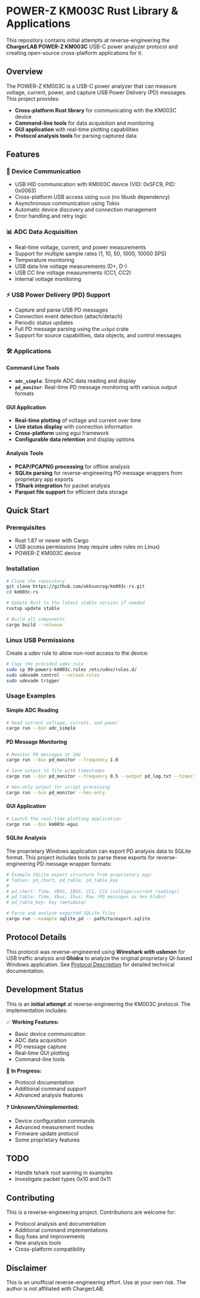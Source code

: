 # POWER-Z KM003C Rust Library & Applications

This repository contains initial attempts at reverse-engineering the **ChargerLAB POWER-Z KM003C** USB-C power analyzer protocol and creating open-source cross-platform applications for it.

## Overview

The POWER-Z KM003C is a USB-C power analyzer that can measure voltage, current, power, and capture USB Power Delivery (PD) messages. This project provides:

- **Cross-platform Rust library** for communicating with the KM003C device
- **Command-line tools** for data acquisition and monitoring
- **GUI application** with real-time plotting capabilities
- **Protocol analysis tools** for parsing captured data

## Features

### 🔌 Device Communication
- USB HID communication with KM003C device (VID: 0x5FC9, PID: 0x0063)
- Cross-platform USB access using `nusb` (no libusb dependency)
- Asynchronous communication using Tokio
- Automatic device discovery and connection management
- Error handling and retry logic

### 📊 ADC Data Acquisition
- Real-time voltage, current, and power measurements
- Support for multiple sample rates (1, 10, 50, 1000, 10000 SPS)
- Temperature monitoring
- USB data line voltage measurements (D+, D-)
- USB CC line voltage measurements (CC1, CC2)
- Internal voltage monitoring

### ⚡ USB Power Delivery (PD) Support
- Capture and parse USB PD messages
- Connection event detection (attach/detach)
- Periodic status updates
- Full PD message parsing using the `usbpd` crate
- Support for source capabilities, data objects, and control messages

### 🛠️ Applications

#### Command Line Tools
- **`adc_simple`**: Simple ADC data reading and display
- **`pd_monitor`**: Real-time PD message monitoring with various output formats

#### GUI Application
- **Real-time plotting** of voltage and current over time
- **Live status display** with connection information
- **Cross-platform** using egui framework
- **Configurable data retention** and display options

#### Analysis Tools
- **PCAP/PCAPNG processing** for offline analysis
- **SQLite parsing** for reverse-engineering PD message wrappers from proprietary app exports
- **TShark integration** for packet analysis
- **Parquet file support** for efficient data storage



## Quick Start

### Prerequisites

- Rust 1.87 or newer with Cargo
- USB access permissions (may require udev rules on Linux)
- POWER-Z KM003C device

### Installation

```bash
# Clone the repository
git clone https://github.com/okhsunrog/km003c-rs.git
cd km003c-rs

# Update Rust to the latest stable version if needed
rustup update stable

# Build all components
cargo build --release
```

### Linux USB Permissions

Create a udev rule to allow non-root access to the device:

```bash
# Copy the provided udev rule
sudo cp 99-powerz-km003c.rules /etc/udev/rules.d/
sudo udevadm control --reload-rules
sudo udevadm trigger
```

### Usage Examples

#### Simple ADC Reading
```bash
# Read current voltage, current, and power
cargo run --bin adc_simple
```

#### PD Message Monitoring
```bash
# Monitor PD messages at 1Hz
cargo run --bin pd_monitor --frequency 1.0

# Save output to file with timestamps
cargo run --bin pd_monitor --frequency 0.5 --output pd_log.txt --timestamp

# Hex-only output for script processing
cargo run --bin pd_monitor --hex-only
```

#### GUI Application
```bash
# Launch the real-time plotting application
cargo run --bin km003c-egui
```

#### SQLite Analysis
The proprietary Windows application can export PD analysis data to SQLite format. This project includes tools to parse these exports for reverse-engineering PD message wrapper formats:

```bash
# Example SQLite export structure from proprietary app:
# Tables: pd_chart, pd_table, pd_table_key
# 
# pd_chart: Time, VBUS, IBUS, CC1, CC2 (voltage/current readings)
# pd_table: Time, Vbus, Ibus, Raw (PD messages as hex blobs)
# pd_table_key: key (metadata)

# Parse and analyze exported SQLite files
cargo run --example sqlite_pd -- path/to/export.sqlite
```

## Protocol Details

This protocol was reverse-engineered using **Wireshark with usbmon** for USB traffic analysis and **Ghidra** to analyze the original proprietary Qt-based Windows application. See [Protocol Description](docs/protocol.md) for detailed technical documentation.

## Development Status

This is an **initial attempt** at reverse-engineering the KM003C protocol. The implementation includes:

✅ **Working Features:**
- Basic device communication
- ADC data acquisition
- PD message capture
- Real-time GUI plotting
- Command-line tools

🔄 **In Progress:**
- Protocol documentation
- Additional command support
- Advanced analysis features

❓ **Unknown/Unimplemented:**
- Device configuration commands
- Advanced measurement modes
- Firmware update protocol
- Some proprietary features
## TODO
- Handle tshark root warning in examples
- Investigate packet types 0x10 and 0x11


## Contributing

This is a reverse-engineering project. Contributions are welcome for:

- Protocol analysis and documentation
- Additional command implementations
- Bug fixes and improvements
- New analysis tools
- Cross-platform compatibility

## Disclaimer

This is an unofficial reverse-engineering effort. Use at your own risk. The author is not affiliated with ChargerLAB. 